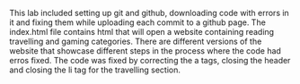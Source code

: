 This lab included setting up git and github, downloading code with errors in it and fixing them while uploading each commit to a github page.
The index.html file contains html that will open a website containing reading travelling and gaming categories. There are different versions of the website that showcase different steps in the process where the code had erros fixed. The code was fixed by correcting the a tags, closing the header and closing the li tag for the travelling section.